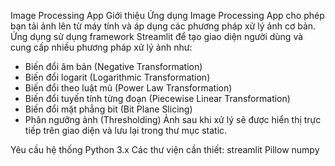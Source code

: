 Image Processing App
Giới thiệu
Ứng dụng Image Processing App cho phép bạn tải ảnh lên từ máy tính và áp dụng các phương pháp xử lý ảnh cơ bản. Ứng dụng sử dụng framework Streamlit để tạo giao diện người dùng và cung cấp nhiều phương pháp xử lý ảnh như:

- Biến đổi âm bản (Negative Transformation)
- Biến đổi logarit (Logarithmic Transformation)
- Biến đổi theo luật mũ (Power Law Transformation)
- Biến đổi tuyến tính từng đoạn (Piecewise Linear Transformation)
- Biến đổi mặt phẳng bit (Bit Plane Slicing)
- Phân ngưỡng ảnh (Thresholding)
Ảnh sau khi xử lý sẽ được hiển thị trực tiếp trên giao diện và lưu lại trong thư mục static.

Yêu cầu hệ thống
Python 3.x
Các thư viện cần thiết:
streamlit
Pillow
numpy
